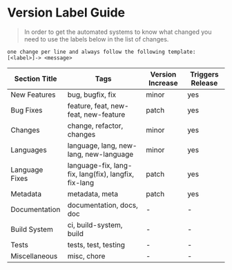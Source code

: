 # Version Label Guide

> In order to get the automated systems to know what changed 
> you need to use the labels below in the list of changes. 

```
one change per line and always follow the following template:
[<label>]-> <message>
```
| Section Title  | Tags                                                 | Version Increase | Triggers Release |
| -------------- | ---------------------------------------------------- | ---------------- | ---------------- |
| New Features   | bug, bugfix, fix                                     | minor            | yes              |
| Bug Fixes      | feature, feat, new-feat, new-feature                 | patch            | yes              |
| Changes        | change, refactor, changes                            | minor            | yes              |
| Languages      | language, lang, new-lang, new-language               | minor            | yes              |
| Language Fixes | language-fix, lang-fix, lang(fix), langfix, fix-lang | patch            | yes              |
| Metadata       | metadata, meta                                       | patch            | yes              |
| Documentation  | documentation, docs, doc                             | -                | -                |
| Build System   | ci, build-system, build                              | -                | -                |
| Tests          | tests, test, testing                                 | -                | -                |
| Miscellaneous  | misc, chore                                          | -                | -                |
